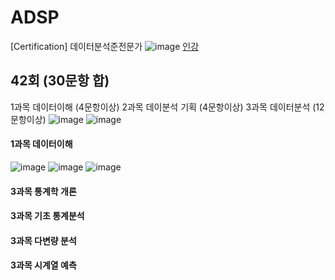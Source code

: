 # ADSP
[Certification] 데이터분석준전문가 
![image](https://github.com/chihyeonwon/ADSP/assets/58906858/c8165fc4-bf89-426b-9886-d6d8587f69ed)
[인강](https://www.youtube.com/watch?v=ETFahN5HNww&t=44s)

## 42회 (30문항 합)
1과목 데이터이해 (4문항이상)
2과목 데이분석 기획 (4문항이상)
3과목 데이터분석 (12문항이상)
![image](https://github.com/chihyeonwon/ADsP/assets/58906858/75d998d8-5476-4584-9f7a-5425e5a045da)
![image](https://github.com/chihyeonwon/ADsP/assets/58906858/b877a97f-6c1d-40b0-86b5-1d662d278b8b)

#### 1과목 데이터이해
![image](https://github.com/chihyeonwon/ADsP/assets/58906858/0d316fc6-65e3-42a3-832d-5a4d83538d3b)
![image](https://github.com/chihyeonwon/ADsP/assets/58906858/f0040416-2822-4e4c-9a93-ab06ce016e15)
![image](https://github.com/chihyeonwon/ADsP/assets/58906858/bb8d8764-9202-4d24-ab47-20967be8a7e7)

#### 3과목 통계학 개론

#### 3과목 기초 통계분석

#### 3과목 다변량 분석

#### 3과목 시계열 예측
